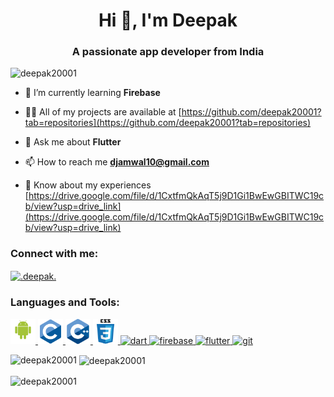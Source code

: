 <h1 align="center">Hi 👋, I'm Deepak</h1>
<h3 align="center">A passionate app developer from India</h3>

<p align="left"> <img src="https://komarev.com/ghpvc/?username=deepak20001&label=Profile%20views&color=0e75b6&style=flat" alt="deepak20001" /> </p>

- 🌱 I’m currently learning **Firebase**

- 👨‍💻 All of my projects are available at [https://github.com/deepak20001?tab=repositories](https://github.com/deepak20001?tab=repositories)

- 💬 Ask me about **Flutter**

- 📫 How to reach me **djamwal10@gmail.com**

- 📄 Know about my experiences [https://drive.google.com/file/d/1CxtfmQkAqT5j9D1Gi1BwEwGBITWC19cb/view?usp=drive_link](https://drive.google.com/file/d/1CxtfmQkAqT5j9D1Gi1BwEwGBITWC19cb/view?usp=drive_link)

<h3 align="left">Connect with me:</h3>
<p align="left">
<a href="https://www.linkedin.com/in/deepak-8b4161200/" target="blank"><img align="center" src="https://raw.githubusercontent.com/rahuldkjain/github-profile-readme-generator/master/src/images/icons/Social/linked-in-alt.svg" alt=".deepak." height="30" width="40" /></a>
</p>

<h3 align="left">Languages and Tools:</h3>
<p align="left"> <a href="https://developer.android.com" target="_blank" rel="noreferrer"> <img src="https://raw.githubusercontent.com/devicons/devicon/master/icons/android/android-original-wordmark.svg" alt="android" width="40" height="40"/> </a> <a href="https://www.cprogramming.com/" target="_blank" rel="noreferrer"> <img src="https://raw.githubusercontent.com/devicons/devicon/master/icons/c/c-original.svg" alt="c" width="40" height="40"/> </a> <a href="https://www.w3schools.com/cpp/" target="_blank" rel="noreferrer"> <img src="https://raw.githubusercontent.com/devicons/devicon/master/icons/cplusplus/cplusplus-original.svg" alt="cplusplus" width="40" height="40"/> </a> <a href="https://www.w3schools.com/css/" target="_blank" rel="noreferrer"> <img src="https://raw.githubusercontent.com/devicons/devicon/master/icons/css3/css3-original-wordmark.svg" alt="css3" width="40" height="40"/> </a> <a href="https://dart.dev" target="_blank" rel="noreferrer"> <img src="https://www.vectorlogo.zone/logos/dartlang/dartlang-icon.svg" alt="dart" width="40" height="40"/> </a> <a href="https://firebase.google.com/" target="_blank" rel="noreferrer"> <img src="https://www.vectorlogo.zone/logos/firebase/firebase-icon.svg" alt="firebase" width="40" height="40"/> </a> <a href="https://flutter.dev" target="_blank" rel="noreferrer"> <img src="https://www.vectorlogo.zone/logos/flutterio/flutterio-icon.svg" alt="flutter" width="40" height="40"/> </a> <a href="https://git-scm.com/" target="_blank" rel="noreferrer"> <img src="https://www.vectorlogo.zone/logos/git-scm/git-scm-icon.svg" alt="git" width="40" height="40"/> </a> </p>

<p><img align="left" src="https://github-readme-stats.vercel.app/api/top-langs?username=deepak20001&show_icons=true&locale=en&layout=compact" alt="deepak20001" /></p>

<p>&nbsp;<img align="center" src="https://github-readme-stats.vercel.app/api?username=deepak20001&show_icons=true&locale=en" alt="deepak20001" /></p>

<p><img align="center" src="https://github-readme-streak-stats.herokuapp.com/?user=deepak20001&" alt="deepak20001" /></p>
